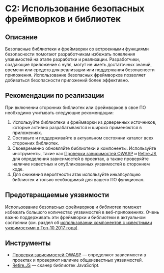 # C2: Использование безопасных фреймворков и библиотек

## Описание

Безопасные библиотеки и фреймворки со встроенными функциями безопасности помогают разработчикам избежать появления уязвимостей на этапе разработки и реализации. Разработчики, создающие приложение с нуля, могут не иметь достаточных знаний, времени или средств для реализации или поддержания безопасности приложения. Использование безопасных фреймворков позволяет добиваться безопасности приложений более эффективно.

## Рекомендации по реализации

При включении сторонних библиотек или фреймворков в свое ПО необходимо учитывать следующие рекомендации:

1. Используйте библиотеки и фреймворки из доверенных источников, которые активно разрабатываются и широко применяются в приложениях.
2.	Составьте и поддерживайте в актуальном состоянии каталог всех сторонних библиотек. 
3.	Своевременно обновляйте библиотеки и компоненты. Используйте инструменты, такие как [Проверки зависимостей OWASP](https://www.owasp.org/index.php/OWASP_Dependency_Check) и [Retire.JS](https://retirejs.github.io/retire.js/), для определения зависимостей в проектах, а также проверяйте наличие известных и опубликованных уязвимостей в стороннем коде.
4.	Для снижения вероятности атак используйте инкапсуляцию библиотек и только необходимый для вашего ПО функционал.

## Предотвращаемые уязвимости

Использование безопасных фреймворков и библиотек поможет избежать большого количество уязвимостей в веб-приложениях. Очень важно поддерживать эти фреймворки и библиотеки в актуальном состоянии (см. раздел об [использовании компонентов с известными уязвимостями в Топ-10 2017 года](https://www.owasp.org/index.php/Category:OWASP_Top_Ten_Project)).

## Инструменты

* [Проверки зависимостей OWASP](https://www.owasp.org/index.php/OWASP_Dependency_Check) — определяют зависимости в проектах и проверяют наличие общеизвестных уязвимостей.
* [Retire.JS](http://retirejs.github.io/retire.js/) — сканер библиотек JavaScript.